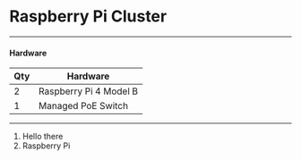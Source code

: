 # Raspberry Pi Cluster

---

#### Hardware

| Qty | Hardware |
| - | ----------- |
| 2 | Raspberry Pi 4 Model B | 
| 1 | Managed PoE Switch |


---

01. Hello there
02. Raspberry Pi